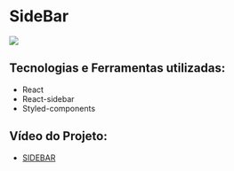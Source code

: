 <h1> SideBar </h1>

<img src="https://user-images.githubusercontent.com/88200985/190675147-09fb2d4e-47bb-495c-a0b3-effa08a72bbd.JPG">


<h2> Tecnologias e Ferramentas utilizadas: </h2>

- React
- React-sidebar
- Styled-components

<h2> Vídeo do Projeto: </h2>

* [SIDEBAR](https://youtu.be/471Ufm0pgSI)
